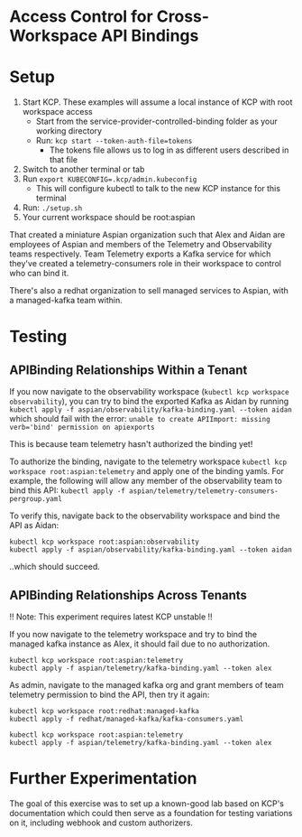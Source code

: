 Access Control for Cross-Workspace API Bindings
======================

# Setup
1. Start KCP. These examples will assume a local instance of KCP with root workspace access
    * Start from the service-provider-controlled-binding folder as your working directory
    * Run: `kcp start --token-auth-file=tokens`
        * The tokens file allows us to log in as different users described in that file
1. Switch to another terminal or tab
1. Run `export KUBECONFIG=.kcp/admin.kubeconfig`
    * This will configure kubectl to talk to the new KCP instance for this terminal
1. Run: `./setup.sh`
1. Your current workspace should be root:aspian

That created a miniature Aspian organization such that Alex and Aidan are employees of Aspian and members of the Telemetry and Observability teams respectively. Team Telemetry exports a Kafka service for which they've created a telemetry-consumers role in their workspace to control who can bind it.

There's also a redhat organization to sell managed services to Aspian, with a managed-kafka team within.

# Testing
## APIBinding Relationships Within a Tenant

If you now navigate to the observability workspace (`kubectl kcp workspace observability`), you can try to bind the exported Kafka as Aidan by running `kubectl apply -f aspian/observability/kafka-binding.yaml --token aidan` which should fail with the error: `unable to create APIImport: missing verb='bind' permission on apiexports`

This is because team telemetry hasn't authorized the binding yet!

To authorize the binding, navigate to the telemetry workspace `kubectl kcp workspace root:aspian:telemetry` and apply one of the binding yamls. For example, the following will allow any member of the observability team to bind this API: `kubectl apply -f aspian/telemetry/telemetry-consumers-pergroup.yaml`

To verify this, navigate back to the observability workspace and bind the API as Aidan:
```
kubectl kcp workspace root:aspian:observability
kubectl apply -f aspian/observability/kafka-binding.yaml --token aidan
```
..which should succeed.

## APIBinding Relationships Across Tenants
!! Note: This experiment requires latest KCP unstable !!

If you now navigate to the telemetry workspace and try to bind the managed kafka instance as Alex, it should fail due to no authorization.

```
kubectl kcp workspace root:aspian:telemetry
kubectl apply -f aspian/telemetry/kafka-binding.yaml --token alex
```

As admin, navigate to the managed kafka org and grant members of team telemetry permission to bind the API, then try it again:

```
kubectl kcp workspace root:redhat:managed-kafka
kubectl apply -f redhat/managed-kafka/kafka-consumers.yaml

kubectl kcp workspace root:aspian:telemetry
kubectl apply -f aspian/telemetry/kafka-binding.yaml --token alex
```

# Further Experimentation
The goal of this exercise was to set up a known-good lab based on KCP's documentation which could then serve as a foundation for testing variations on it, including webhook and custom authorizers.